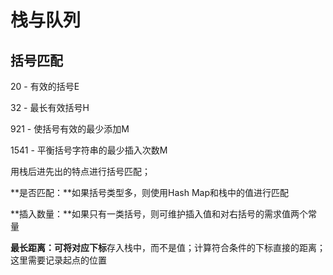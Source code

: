 # 栈与队列



## 括号匹配

20 - 有效的括号E

32 - 最长有效括号H

921 - 使括号有效的最少添加M

1541 - 平衡括号字符串的最少插入次数M



用栈后进先出的特点进行括号匹配；

**是否匹配：**如果括号类型多，则使用Hash Map和栈中的值进行匹配

**插入数量：**如果只有一类括号，则可维护插入值和对右括号的需求值两个常量

**最长距离：**可将**对应下标**存入栈中，而不是值；计算符合条件的下标直接的距离；这里需要记录起点的位置
